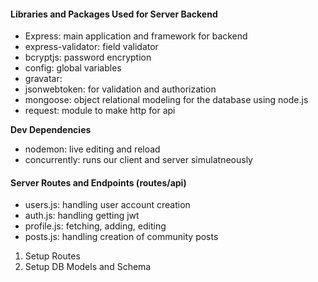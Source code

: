 #### Libraries and Packages Used for Server Backend
- Express: main application and framework for backend
- express-validator: field validator
- bcryptjs: password encryption
- config: global variables
- gravatar: 
- jsonwebtoken: for validation and authorization
- mongoose: object relational modeling for the database using node.js
- request: module to make http for api

**Dev Dependencies**
- nodemon: live editing and reload
- concurrently: runs our client and server simulatneously

#### Server Routes and Endpoints (routes/api)
- users.js: handling user account creation
- auth.js: handling getting jwt
- profile.js: fetching, adding, editing
- posts.js: handling creation of community posts

1. Setup Routes
2. Setup DB Models and Schema